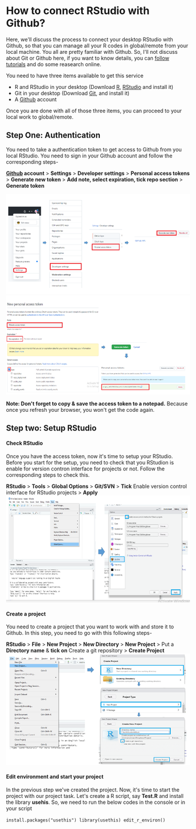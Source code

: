 # How to connect RStudio with Github?
Here, we'll discuss the process to connect your desktop RStudio with Github, so that you can manage all your R codes in global/remote from your local machine.
You all are pretty familiar with Github. So, I'll not discuss about Git or Github here, if you want to know details, you can [follow tutorials](https://www.youtube.com/watch?v=SWYqp7iY_Tc) and do some reasearch online.

You need to have three items available to get this service
* R and RStudio in your desktop (Download [R](https://cran.r-project.org/bin/windows/base/), [RStudio](https://www.rstudio.com/products/rstudio/download/) and install it)
* Git in your desktop (Download [Git](https://git-scm.com/downloads), and install it)
* A [Github](https://github.com/) account

Once you are done with all of those three items, you can proceed to your local work to global/remote.

## Step One: Authentication
You need to take a authentication token to get access to Github from you local RStudio. You need to sign in your Github account and follow the corresponding steps-

**[Github](https://github.com/) account** > **Settings** > **Developer settings** > **Personal access tokens** > **Generate new token** > **Add note, select expiration, tick repo section** > **Generate token**

![Authentication process](C1.png)
![](C2.png)

**Note: Don't forget to copy & save the access token to a notepad.** Because once you refresh your browser, you won't get the code again.

## Step two: Setup RStudio
#### Check RStudio
Once you have the access token, now it's time to setup your RStudio. Before you start for the setup, you need to check that you RStudion is enable for version contron interface for projects or not. Follow the corresponding steps to check this.

**RStudio** > **Tools** > **Global Options** > **Git/SVN** > **Tick** Enable version control interface for RStudio projects > **Apply**
![](C3.png)

#### Create a project
You need to create a project that you want to work with and store it to Github. In this step, you need to go with this following steps-

**RStudio** > **File** > **New Project** > **New Directory** > **New Project** > Put a **Directory name** & **tick on** Create a git repository > **Create Project**
![](C4.png)

#### Edit environment and start your project
In the previous step we've created the project. Now, it's time to start the project with our project task. Let's create a R script, say **Test.R** and install the library **usehis**. So, we need to run the below codes in the console or in your script

``
install.packages("usethis")
library(usethis)
edit_r_environ()
``
